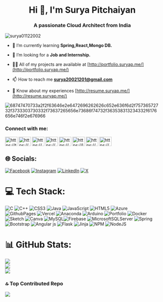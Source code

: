 <h1 align="center">Hi 👋, I'm Surya Pitchaiyan</h1>
<h3 align="center">A passionate Cloud Architect from India</h3>

<p align="left"> <img src="https://komarev.com/ghpvc/?username=surya01122002&label=Profile%20views&color=0e75b6&style=flat" alt="surya01122002" /> </p>

<p align="left"> <a href="https://twitter.com/https://twitter.com/suryapitchaiyan" target="blank"></a> </p>

- 🌱 I’m currently learning **Spring,React,Mongo DB.**

- 🤝 I’m looking for a **Job and Internship.**

- 👨‍💻 All of my projects are available at [http://portfolio.suryap.me/](http://portfolio.suryap.me/)

- 📫 How to reach me **surya20021201@gmail.com**

- 📄 Know about my experiences [http://resume.suryap.me/](http://resume.suryap.me/)

![68747470733a2f2f63646e2e6472696262626c652e636f6d2f75736572732f3733303730332f73637265656e73686f74732f363538313234332f6176656e746f2e676966](https://github.com/Surya01122002/Surya01122002/assets/95231128/b9929902-3b5a-42c9-bfd0-a57fda6aaf2c)

<h3 align="left">Connect with me:</h3>
<p align="left">
<a href="https://twitter.com/https://twitter.com/suryapitchaiyan" target="blank"><img align="center" src="https://raw.githubusercontent.com/rahuldkjain/github-profile-readme-generator/master/src/images/icons/Social/twitter.svg" alt="https://twitter.com/suryapitchaiyan" height="30" width="40" /></a>
<a href="https://linkedin.com/in/https://www.linkedin.com/in/surya--p/" target="blank"><img align="center" src="https://raw.githubusercontent.com/rahuldkjain/github-profile-readme-generator/master/src/images/icons/Social/linked-in-alt.svg" alt="https://www.linkedin.com/in/surya--p/" height="30" width="40" /></a>
<a href="https://fb.com/https://www.facebook.com/surya.vaduvur/" target="blank"><img align="center" src="https://raw.githubusercontent.com/rahuldkjain/github-profile-readme-generator/master/src/images/icons/Social/facebook.svg" alt="https://www.facebook.com/surya.vaduvur/" height="30" width="40" /></a>
<a href="https://instagram.com/https://www.instagram.com/sur_ya.01/" target="blank"><img align="center" src="https://raw.githubusercontent.com/rahuldkjain/github-profile-readme-generator/master/src/images/icons/Social/instagram.svg" alt="https://www.instagram.com/sur_ya.01/" height="30" width="40" /></a>
<a href="https://www.hackerrank.com/https://www.hackerrank.com/profile/surya20021201" target="blank"><img align="center" src="https://raw.githubusercontent.com/rahuldkjain/github-profile-readme-generator/master/src/images/icons/Social/hackerrank.svg" alt="https://www.hackerrank.com/profile/surya20021201" height="30" width="40" /></a>
<a href="https://leetcode.com/u/surya_p/" target="blank"><img align="center" src="https://raw.githubusercontent.com/rahuldkjain/github-profile-readme-generator/master/src/images/icons/Social/leet-code.svg" alt="https://leetcode.com/user8539zb/" height="30" width="40" /></a>
<a href="https://www.hackerearth.com/https://www.hackerearth.com/@surya20021201" target="blank"><img align="center" src="https://raw.githubusercontent.com/rahuldkjain/github-profile-readme-generator/master/src/images/icons/Social/hackerearth.svg" alt="https://www.hackerearth.com/@surya20021201" height="30" width="40" /></a>
<a href="https://auth.geeksforgeeks.org/user/https://auth.geeksforgeeks.org/user/suryap2002" target="blank"><img align="center" src="https://raw.githubusercontent.com/rahuldkjain/github-profile-readme-generator/master/src/images/icons/Social/geeks-for-geeks.svg" alt="https://auth.geeksforgeeks.org/user/suryap2002" height="30" width="40" /></a>
</p>

## 🌐 Socials:
[![Facebook](https://img.shields.io/badge/Facebook-%231877F2.svg?logo=Facebook&logoColor=white)](https://facebook.com/https://www.facebook.com/surya.vaduvur/) [![Instagram](https://img.shields.io/badge/Instagram-%23E4405F.svg?logo=Instagram&logoColor=white)](https://instagram.com/https://www.instagram.com/sur_ya.01/) [![LinkedIn](https://img.shields.io/badge/LinkedIn-%230077B5.svg?logo=linkedin&logoColor=white)](https://linkedin.com/in/https://www.linkedin.com/in/surya--p/) [![X](https://img.shields.io/badge/X-black.svg?logo=X&logoColor=white)](https://x.com/https://twitter.com/suryapitchaiyan) 

# 💻 Tech Stack:
![C](https://img.shields.io/badge/c-%2300599C.svg?style=for-the-badge&logo=c&logoColor=white) ![C++](https://img.shields.io/badge/c++-%2300599C.svg?style=for-the-badge&logo=c%2B%2B&logoColor=white) ![CSS3](https://img.shields.io/badge/css3-%231572B6.svg?style=for-the-badge&logo=css3&logoColor=white) ![Java](https://img.shields.io/badge/java-%23ED8B00.svg?style=for-the-badge&logo=openjdk&logoColor=white) ![JavaScript](https://img.shields.io/badge/javascript-%23323330.svg?style=for-the-badge&logo=javascript&logoColor=%23F7DF1E) ![HTML5](https://img.shields.io/badge/html5-%23E34F26.svg?style=for-the-badge&logo=html5&logoColor=white) ![Azure](https://img.shields.io/badge/azure-%230072C6.svg?style=for-the-badge&logo=microsoftazure&logoColor=white) ![GithubPages](https://img.shields.io/badge/github%20pages-121013?style=for-the-badge&logo=github&logoColor=white) ![Vercel](https://img.shields.io/badge/vercel-%23000000.svg?style=for-the-badge&logo=vercel&logoColor=white) ![Anaconda](https://img.shields.io/badge/Anaconda-%2344A833.svg?style=for-the-badge&logo=anaconda&logoColor=white) ![Arduino](https://img.shields.io/badge/-Arduino-00979D?style=for-the-badge&logo=Arduino&logoColor=white) ![Portfolio](https://img.shields.io/badge/Portfolio-%23000000.svg?style=for-the-badge&logo=firefox&logoColor=#FF7139) ![Docker](https://img.shields.io/badge/docker-%230db7ed.svg?style=for-the-badge&logo=docker&logoColor=white) ![Sketch](https://img.shields.io/badge/Sketch-FFB387?style=for-the-badge&logo=sketch&logoColor=black) ![Canva](https://img.shields.io/badge/Canva-%2300C4CC.svg?style=for-the-badge&logo=Canva&logoColor=white) ![MySQL](https://img.shields.io/badge/mysql-%2300000f.svg?style=for-the-badge&logo=mysql&logoColor=white)![Firebase](https://img.shields.io/badge/Firebase-039BE5?style=for-the-badge&logo=Firebase&logoColor=white) ![MicrosoftSQLServer](https://img.shields.io/badge/Microsoft%20SQL%20Server-CC2927?style=for-the-badge&logo=microsoft%20sql%20server&logoColor=white) ![Spring](https://img.shields.io/badge/spring-%236DB33F.svg?style=for-the-badge&logo=spring&logoColor=white) ![Bootstrap](https://img.shields.io/badge/bootstrap-%238511FA.svg?style=for-the-badge&logo=bootstrap&logoColor=white) ![Angular js](https://img.shields.io/badge/Angular-039BE5?style=for-the-badge&logo=Angular&logoColor=white) ![Flask](https://img.shields.io/badge/flask-%23000.svg?style=for-the-badge&logo=flask&logoColor=white) ![Jinja](https://img.shields.io/badge/jinja-white.svg?style=for-the-badge&logo=jinja&logoColor=black) ![NPM](https://img.shields.io/badge/NPM-%23CB3837.svg?style=for-the-badge&logo=npm&logoColor=white) ![NodeJS](https://img.shields.io/badge/node.js-6DA55F?style=for-the-badge&logo=node.js&logoColor=white)
# 📊 GitHub Stats:
![](https://github-readme-stats.vercel.app/api?username=Surya01122002&theme=slateorange&hide_border=false&include_all_commits=false&count_private=false)<br/>
![](https://github-readme-streak-stats.herokuapp.com/?user=Surya01122002&theme=slateorange&hide_border=false)<br/>
![](https://github-readme-stats.vercel.app/api/top-langs/?username=Surya01122002&theme=slateorange&hide_border=false&include_all_commits=false&count_private=false&layout=compact)

### 🔝 Top Contributed Repo
![](https://github-contributor-stats.vercel.app/api?username=Surya01122002&limit=5&theme=tokyonight&combine_all_yearly_contributions=true)

<!-- Proudly created with GPRM ( https://gprm.itsvg.in ) -->
